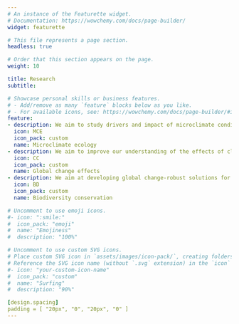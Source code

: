 ```yaml
---
# An instance of the Featurette widget.
# Documentation: https://wowchemy.com/docs/page-builder/
widget: featurette

# This file represents a page section.
headless: true

# Order that this section appears on the page.
weight: 10

title: Research
subtitle:

# Showcase personal skills or business features.
# - Add/remove as many `feature` blocks below as you like.
# - For available icons, see: https://wowchemy.com/docs/page-builder/#icons
feature:
- description: We aim to study drivers and impact of microclimate conditions on species range dynamics
  icon: MCE
  icon_pack: custom
  name: Microclimate ecology
- description: We aim to improve our understanding of the effects of climate change and invasive species on biodiversity and the functioning of terrestrial ecosystems
  icon: CC
  icon_pack: custom
  name: Global change effects
- description: We aim at developing global change-robust solutions for the biodiversity crisis, one of the biggest challenges in the Anthropocene. 
  icon: BD
  icon_pack: custom
  name: Biodiversity conservation

# Uncomment to use emoji icons.
#- icon: ":smile:"
#  icon_pack: "emoji"
#  name: "Emojiness"
#  description: "100%"  

# Uncomment to use custom SVG icons.
# Place custom SVG icon in `assets/images/icon-pack/`, creating folders if necessary.
# Reference the SVG icon name (without `.svg` extension) in the `icon` field.
#- icon: "your-custom-icon-name"
#  icon_pack: "custom"
#  name: "Surfing"
#  description: "90%"

[design.spacing]
padding = [ "20px", "0", "20px", "0" ]
---
```

